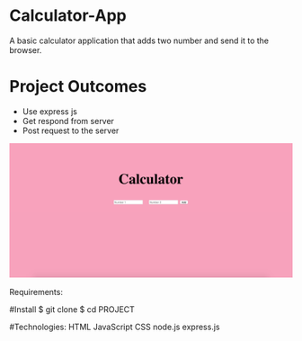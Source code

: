 # Calculator-App

A basic calculator application that adds two number and send it to the browser.

# Project Outcomes
<ul>
  <li> Use express js </li>
  <li> Get respond from server</li>
  <li> Post request to the server </li>
</ul>

![](Calculator_app.png)


Requirements:


#Install
$ git clone 
$ cd PROJECT




#Technologies:
HTML
JavaScript
CSS
node.js
express.js

